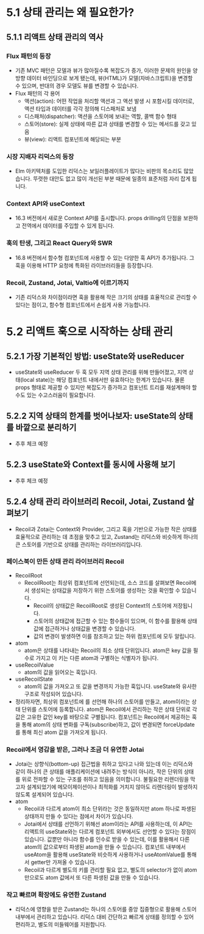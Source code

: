 # 5.1 상태 관리는 왜 필요한가?

## 5.1.1 리액트 상태 관리의 역사

### Flux 패턴의 등장

- 기존 MVC 패턴은 모델과 뷰가 많아질수록 복잡도가 증가, 이러한 문제의 원인을 양방향 데이터 바인딩으로 보게 됐는데, 뷰(HTML)가 모델(자바스크립트)을 변경할 수 있으며, 반대의 경우 모델도 뷰를 변경할 수 있습니다.
- Flux 패턴의 각 용어
  - 액션(action): 어떤 작업을 처리할 액션과 그 액션 발생 시 포함시킬 데이터로, 액션 타입과 데이터를 각각 정의해 디스패처로 보냄
  - 디스패처(dispatcher): 액션을 스토어에 보내는 역할, 콜백 함수 형태
  - 스토어(store): 실제 상태에 따른 값과 상태를 변경할 수 있는 메서드를 갖고 있음
  - 뷰(view): 리액트 컴포넌트에 해당되는 부분

### 시장 지배자 리덕스의 등장

- Elm 아키텍처를 도입한 리덕스는 보일러플레이트가 많다는 비판의 목소리도 많았습니다. 뚜렷한 대안도 없고 많이 개선된 부분 때문에 일종의 표준처럼 자리 잡게 됩니다.

### Context API와 useContext

- 16.3 버전에서 새로운 Context API를 출시합니다. props drilling의 단점을 보완하고 전역에서 데이터를 주입할 수 있게 됩니다.

### 훅의 탄생, 그리고 React Query와 SWR

- 16.8 버전에서 함수형 컴포넌트에 사용할 수 있는 다양한 훅 API가 추가됩니다. 그 훅을 이용해 HTTP 요청에 특화된 라이브러리들을 등장합니다.

### Recoil, Zustand, Jotai, Valtio에 이르기까지

- 기존 리덕스와 차이점이라면 훅을 활용해 작은 크기의 상태를 효율적으로 관리할 수 있다는 점이고, 함수형 컴포넌트에서 손쉽게 사용 가능합니다.

# 5.2 리액트 훅으로 시작하는 상태 관리

## 5.2.1 가장 기본적인 방법: useState와 useReducer

- useState와 useReducer 두 훅 모두 지역 상태 관리를 위해 만들어졌고, 지역 상태(local state)는 해당 컴포넌트 내에서만 유효하다는 한계가 있습니다. 물론 props 형태로 제공할 수 있지만 복잡도가 증가하고 컴포넌트 트리를 재설계해야 할 수도 있는 수고스러움이 필요합니다.

## 5.2.2 지역 상태의 한계를 벗어나보자: useState의 상태를 바깥으로 분리하기

- 추후 체크 예정

## 5.2.3 useState와 Context를 동시에 사용해 보기

- 추후 체크 예정

## 5.2.4 상태 관리 라이브러리 Recoil, Jotai, Zustand 살펴보기

- Recoil과 Zotai는 Context와 Provider, 그리고 훅을 기반으로 가능한 작은 상태를 효율적으로 관리하는 데 초점을 맞추고 있고, Zustand는 리덕스와 비슷하게 하나의 큰 스토어를 기반으로 상태를 관리하는 라이브러리입니다.

### 페이스북이 만든 상태 관리 라이브러리 Recoil

- RecoilRoot
  - RecoilRoot는 최상위 컴포넌트에 선언되는데, 소스 코드를 살펴보면 Recoil에서 생성되는 상태값을 저장하기 위한 스토어를 생성하는 것을 확인할 수 있습니다.
    - Recoil의 상태값은 RecoilRoot로 생성된 Context의 스토어에 저장됩니다.
    - 스토어의 상태값에 접근할 수 있는 함수들이 있으며, 이 함수를 활용해 상태값에 접근하거나 상태값을 변경할 수 있습니다.
    - 값의 변경이 발생하면 이를 참조하고 있는 하위 컴포넌트에 모두 알립니다.
- atom
  - atom은 상태를 나타내는 Recoil의 최소 상태 단위입니다. atom은 key 값을 필수로 가지고 이 키는 다른 atom과 구별하는 식별자가 됩니다.
- useRecoilValue
  - atom의 값을 읽어오는 훅입니다.
- useRecoilState
  - atom의 값을 가져오고 또 값을 변경까지 가능한 훅입니다. useState와 유사한 구조로 작성되어 있습니다.
- 정리하자면, 최상위 컴포넌트에 <RecoilRoot />를 선언해 하나의 스토어를 만들고, atom이라는 상태 단위를 스토어에 등록합니다. atom은 Recoil에서 관리하는 작은 상태 단위로 각 값은 고유한 값인 key를 바탕으로 구별됩니다. 컴포넌트는 Recoil에서 제공하는 훅을 통해 atom의 상태 변화를 구독(subscribe)하고, 값이 변경되면 forceUpdate를 통해 최신 atom 값을 가져오게 됩니다.

### Recoil에서 영감을 받은, 그러나 조금 더 유연한 Jotai

- Jotai는 상향식(bottom-up) 접근법을 취하고 있다고 나와 있는데 이는 리덕스와 같이 하나의 큰 상태를 애플리케이션에 내려주는 방식이 아니라, 작은 단위의 상태를 위로 전파할 수 있는 구조를 취하고 있음을 의미합니다. 불필요한 리렌더링을 막고자 설계되었기에 메모이제이션이나 최적화를 거치지 않아도 리렌더링이 발생하지 않도록 설계되어 있습니다.
- atom
  - Recoil과 다르게 atom이 최소 단위라는 것은 동일하지만 atom 하나로 파생된 상태까지 만들 수 있다는 점에서 차이가 있습니다.
  - Jotai에서 상태를 선언하기 위해선 atom이라는 API를 사용하는데, 이 API는 리액트의 useState와는 다르게 컴포넌트 외부에서도 선언할 수 있다는 장점이 있습니다. 값뿐만 아니라 함수를 인수로 받을 수 있는데, 이를 활용해서 다른 atom의 값으로부터 파생된 atom을 만들 수 있습니다. 컴포넌트 내부에서 useAtom을 활용해 useState와 비슷하게 사용하거나 useAtomValue를 통해서 getter만 가져올 수 있습니다.
  - Recoil과 다르게 별도의 키를 관리할 필요 없고, 별도의 selector가 없이 atom만으로도 atom 값에서 또 다른 파생된 값을 만들 수 있습니다.

### 작고 빠르며 확장에도 유연한 Zustand

- 리덕스에 영향을 받은 Zustand는 하나의 스토어를 중앙 집중형으로 활용해 스토어 내부에서 관리하고 있습니다. 리덕스 대비 간단하고 빠르게 상태를 정의할 수 있어 편리하고, 별도의 미들웨어를 지원합니다.
